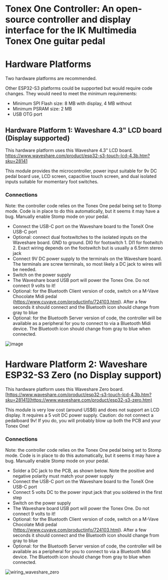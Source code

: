 # Tonex One Controller: An open-source controller and display interface for the IK Multimedia Tonex One guitar pedal
# Hardware Platforms
Two hardware platforms are recommended. 

Other ESP32-S3 platforms could be supported but would require code changes. They would need to meet the minimum requirements:
- Minimum SPI Flash size: 8 MB with display, 4 MB without
- Minimum PSRAM size: 2 MB
- USB OTG port

## Hardware Platform 1: Waveshare 4.3" LCD board (Display supported)
This hardware platform uses this Waveshare 4.3" LCD board.
https://www.waveshare.com/product/esp32-s3-touch-lcd-4.3b.htm?sku=28141

This module provides the microcontroller, power input suitable for 9v DC pedal board use, LCD screen, capacitive touch screen, and dual isolated inputs suitable for momentary foot switches.

### Connections
Note: the controller code relies on the Tonex One pedal being set to Stomp mode. Code is in place to do this automatically, but it seems it may have a bug. Manually enable Stomp mode on your pedal.
- Connect the USB-C port on the Waveshare board to the ToneX One USB-C port
- Optional: connect dual footswitches to the isolated inputs on the Waveshare board. GND to ground. DI0 for footswitch 1. DI1 for footwitch 2. Exact wiring depends on the footswitch but is usually a 6.5mm stereo jack
- Connect 9V DC power supply to the terminals on the Waveshare board. The terminals are screw terminals, so most likely a DC jack to wires will be needed.
- Switch on the power supply
- The Waveshare board USB port will power the Tonex One. Do not connect 9 volts to it!
- Optional: for the Bluetooth Client version of code, switch on a M-Vave Chocolate Midi pedal (https://www.cuvave.com/productinfo/724103.html). After a few seconds it should connect and the Bluetooth icon should change from gray to blue
- Optional: for the Bluetooth Server version of code, the controller will be available as a peripheral for you to connect to via a Bluetooth Midi device. The Bluetooth icon should change from gray to blue when connected.

![image](https://github.com/user-attachments/assets/68c643bd-fe83-4243-ab36-a437c5339e7d)



# Hardware Platform 2: Waveshare ESP32-S3 Zero (no Display support)
This hardware platform uses this Waveshare Zero board.
[https://www.waveshare.com/product/esp32-s3-touch-lcd-4.3b.htm?sku=28141](https://www.waveshare.com/product/esp32-s3-zero.htm)

This module is very low cost (around US$6) and does not support an LCD display. It requires a 5 volt DC power supply.
Caution: do not connect a pedalboard 9v! If you do, you will probably blow up both the PCB and your Tonex One!

### Connections
Note: the controller code relies on the Tonex One pedal being set to Stomp mode. Code is in place to do this automatically, but it seems it may have a bug. Manually enable Stomp mode on your pedal.
- Solder a DC jack to the PCB, as shown below. Note the positive and negative polarity must match your power supply
- Connect the USB-C port on the Waveshare board to the ToneX One USB-C port
- Connect 5 volts DC to the power input jack that you soldered in the first step
- Switch on the power supply
- The Waveshare board USB port will power the Tonex One. Do not connect 9 volts to it!
- Optional: for the Bluetooth Client version of code, switch on a M-Vave Chocolate Midi pedal (https://www.cuvave.com/productinfo/724103.html). After a few seconds it should connect and the Bluetooth icon should change from gray to blue
- Optional: for the Bluetooth Server version of code, the controller will be available as a peripheral for you to connect to via a Bluetooth Midi device. The Bluetooth icon should change from gray to blue when connected.

![wiring_waveshare_zero](https://github.com/user-attachments/assets/cca0ff6e-11d2-4288-8b18-8c177a992fd3)



